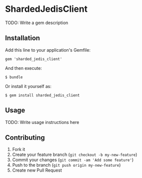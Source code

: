 # ShardedJedisClient

TODO: Write a gem description

## Installation

Add this line to your application's Gemfile:

    gem 'sharded_jedis_client'

And then execute:

    $ bundle

Or install it yourself as:

    $ gem install sharded_jedis_client

## Usage

TODO: Write usage instructions here

## Contributing

1. Fork it
2. Create your feature branch (`git checkout -b my-new-feature`)
3. Commit your changes (`git commit -am 'Add some feature'`)
4. Push to the branch (`git push origin my-new-feature`)
5. Create new Pull Request
